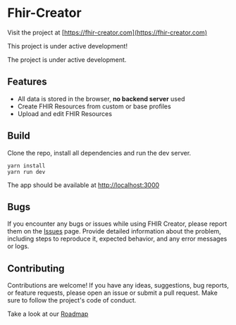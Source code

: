 # Fhir-Creator

Visit the project at [https://fhir-creator.com](https://fhir-creator.com)

This project is under active development!

The project is under active development.

## Features

- All data is stored in the browser, **no backend server** used
- Create FHIR Resources from custom or base profiles
- Upload and edit FHIR Resources

## Build

Clone the repo, install all dependencies and run the dev server.

```
yarn install
yarn run dev
```

The app should be available at [http://localhost:3000](http://localhost:3000)

## Bugs

If you encounter any bugs or issues while using FHIR Creator, please report them on the [Issues](https://github.com/trostalski/fhir-creator/issues) page. Provide detailed information about the problem, including steps to reproduce it, expected behavior, and any error messages or logs.

## Contributing

Contributions are welcome! If you have any ideas, suggestions, bug reports, or feature requests, please open an issue or submit a pull request. Make sure to follow the project's code of conduct.

Take a look at our [Roadmap](./Roadmap.md)
